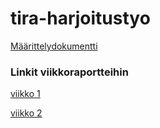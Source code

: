 # tira-harjoitustyo

[Määrittelydokumentti](https://github.com/IidaHamalainen/tira-harjoitustyo/blob/main/dokumentaatio/maarittelydokumentti.md)



### Linkit viikkoraportteihin

[viikko 1](https://github.com/IidaHamalainen/tira-harjoitustyo/blob/main/dokumentaatio/viikkoraportti1.md)

[viikko 2](https://github.com/IidaHamalainen/tira-harjoitustyo/blob/main/dokumentaatio/viikkoraportti2.md)
